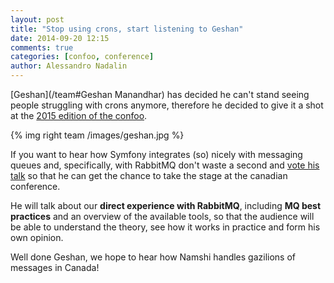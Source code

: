 ```yaml
---
layout: post
title: "Stop using crons, start listening to Geshan"
date: 2014-09-20 12:15
comments: true
categories: [confoo, conference]
author: Alessandro Nadalin
---
```


[Geshan](/team#Geshan Manandhar) has decided
he can't stand seeing people struggling with
crons anymore, therefore he decided to give it a
shot at the [2015 edition of the confoo](http://confoo.ca/en/call-for-papers/speaker/geshan-manandhar).

<!-- more -->

{% img right team /images/geshan.jpg %}

If you want to hear how Symfony integrates (so) nicely
with messaging queues and, specifically, with RabbitMQ
don't waste a second and [vote his talk](http://confoo.ca/en/call-for-papers/speaker/geshan-manandhar)
so that he can get the chance to take the stage at the
canadian conference.

He will talk about our **direct experience with RabbitMQ**,
including **MQ best practices** and an overview of the
available tools, so that the audience will be able to
understand the theory, see how it works in practice
and form his own opinion.

Well done Geshan, we hope to hear how Namshi handles
gazilions of messages in Canada!